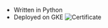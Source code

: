- Written in Python 
- Deployed on GKE
![Certificate](https://github.com/hrs4real/GKE_project/assets/92949812/965c03df-1d7e-4514-ac55-763fd2a3700d)
